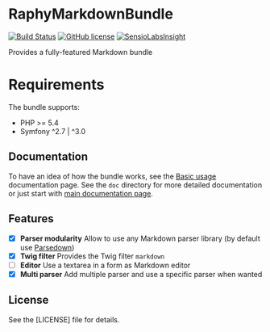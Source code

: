 # RaphyMarkdownBundle

[![Build Status](https://img.shields.io/travis/Raphy/RaphyMarkdownBundle.svg)](https://travis-ci.org/Raphy/RaphyMarkdownBundle)
[![GitHub license](https://img.shields.io/github/license/Raphy/RaphyMarkdownBundle.svg)](LICENSE)
[![SensioLabsInsight](https://insight.sensiolabs.com/projects/b675534d-9c5c-490a-aefa-492a48ca4e16/mini.png)](https://insight.sensiolabs.com/projects/b675534d-9c5c-490a-aefa-492a48ca4e16)

Provides a fully-featured Markdown bundle

# Requirements

The bundle supports:
- PHP >= 5.4
- Symfony ^2.7 | ^3.0

## Documentation

To have an idea of how the bundle works, see the [Basic usage](Resources/doc/basic-usage.md) documentation page.
See the `doc` directory for more detailed documentation or just start with [main documentation page](Resources/doc/index.md).

## Features

- [X] **Parser modularity** Allow to use any Markdown parser library (by default use [Parsedown](https://github.com/erusev/parsedown))
- [x] **Twig filter** Provides the Twig filter `markdown`
- [ ] **Editor** Use a textarea in a form as Markdown editor
- [x] **Multi parser** Add multiple parser and use a specific parser when wanted

## License

See the [LICENSE] file for details.
